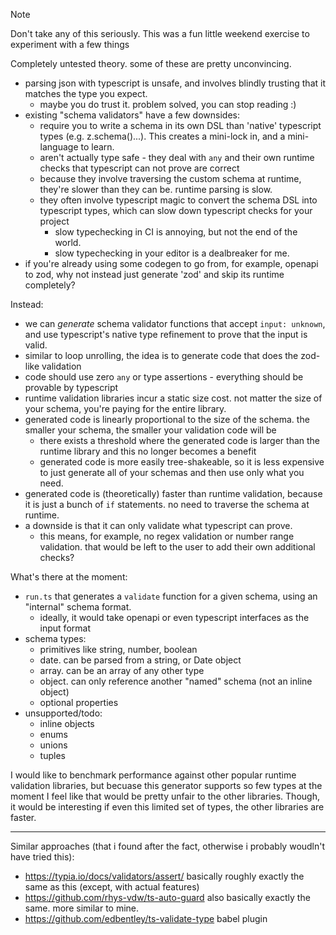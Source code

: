 > [!NOTE]  
> Don't take any of this seriously. This was a fun little weekend exercise to experiment with a few things

Completely untested theory. some of these are pretty unconvincing.

- parsing json with typescript is unsafe, and involves blindly trusting that it matches the type you expect.
  - maybe you do trust it. problem solved, you can stop reading :)
- existing "schema validators" have a few downsides:
  - require you to write a schema in its own DSL than 'native' typescript types (e.g. z.schema()...). This creates a mini-lock in, and a mini-language to learn.
  - aren't actually type safe - they deal with `any` and their own runtime checks that typescript can not prove are correct
  - because they involve traversing the custom schema at runtime, they're slower than they can be. runtime parsing is slow.
  - they often involve typescript magic to convert the schema DSL into typescript types, which can slow down typescript checks for your project
    - slow typechecking in CI is annoying, but not the end of the world.
    - slow typechecking in your editor is a dealbreaker for me.
- if you're already using some codegen to go from, for example, openapi to zod, why not instead just generate 'zod' and skip its runtime completely?

Instead:

- we can _generate_ schema validator functions that accept `input: unknown`, and use typescript's native type refinement to prove that the input is valid.
- similar to loop unrolling, the idea is to generate code that does the zod-like validation
- code should use zero `any` or type assertions - everything should be provable by typescript
- runtime validation libraries incur a static size cost. not matter the size of your schema, you're paying for the entire library.
- generated code is linearly proportional to the size of the schema. the smaller your schema, the smaller your validation code will be
  - there exists a threshold where the generated code is larger than the runtime library and this no longer becomes a benefit
  - generated code is more easily tree-shakeable, so it is less expensive to just generate all of your schemas and then use only what you need.
- generated code is (theoretically) faster than runtime validation, because it is just a bunch of `if` statements. no need to traverse the schema at runtime.
- a downside is that it can only validate what typescript can prove.
  - this means, for example, no regex validation or number range validation. that would be left to the user to add their own additional checks?

What's there at the moment:

- `run.ts` that generates a `validate` function for a given schema, using an "internal" schema format.
  - ideally, it would take openapi or even typescript interfaces as the input format
- schema types:
  - primitives like string, number, boolean
  - date. can be parsed from a string, or Date object
  - array. can be an array of any other type
  - object. can only reference another "named" schema (not an inline object)
  - optional properties
- unsupported/todo:
  - inline objects
  - enums
  - unions
  - tuples

I would like to benchmark performance against other popular runtime validation libraries, but becuase this generator supports so few types at the moment
I feel like that would be pretty unfair to the other libraries. Though, it would be interesting if even this limited set of types, the other libraries are faster.


---

Similar approaches (that i found after the fact, otherwise i probably woudln't have tried this):
 - https://typia.io/docs/validators/assert/ basically roughly exactly the same as this (except, with actual features)
 - https://github.com/rhys-vdw/ts-auto-guard also basically exactly the same. more similar to mine.
 - https://github.com/edbentley/ts-validate-type babel plugin
